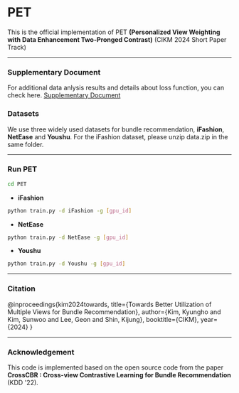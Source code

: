# PET
This is the official implementation of PET **(Personalized View Weighting with Data Enhancement Two-Pronged Contrast)** 
(CIKM 2024 Short Paper Track) 

---
### Supplementary Document
For additional data anlysis results and details about loss function, you can check here.
[Supplementary Document](https://github.com/user-attachments/files/16517590/PET_Supplementary.Document.pdf)


### Datasets
We use three widely used datasets for bundle recommendation, **iFashion**, **NetEase** and **Youshu**.
For the iFashion dataset, please unzip data.zip in the same folder.


---
### Run PET
```bash
cd PET
```
* **iFashion**
```bash
python train.py -d iFashion -g [gpu_id]
```
* **NetEase**
```bash
python train.py -d NetEase -g [gpu_id]
```
* **Youshu**
```bash
python train.py -d Youshu -g [gpu_id]   
```
---

### Citation
@inproceedings{kim2024towards,
title={Towards Better Utilization of Multiple Views for Bundle Recommendation},
author={Kim, Kyungho and Kim, Sunwoo and Lee, Geon and Shin, Kijung},
booktitle={CIKM},
year={2024}
}

---
### Acknowledgement
This code is implemented based on the open source code from the paper **CrossCBR : Cross-view Contrastive Learning for Bundle Recommendation** (KDD '22).
